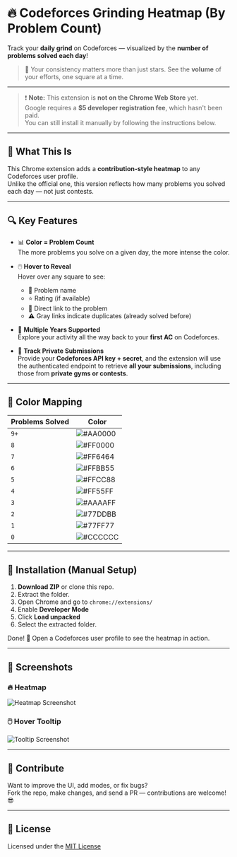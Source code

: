 # 🔥 Codeforces Grinding Heatmap (By Problem Count)

Track your **daily grind** on Codeforces — visualized by the **number of problems solved each day**!

> 📅 Your consistency matters more than just stars. See the **volume** of your efforts, one square at a time.

---

> ❗ **Note:** This extension is **not on the Chrome Web Store** yet.  
> Google requires a **$5 developer registration fee**, which hasn't been paid.  
> You can still install it manually by following the instructions below.

---

## 🧠 What This Is

This Chrome extension adds a **contribution-style heatmap** to any Codeforces user profile.  
Unlike the official one, this version reflects how many problems you solved each day — not just contests.

---

## 🔍 Key Features

- 📊 **Color = Problem Count**  
  The more problems you solve on a given day, the more intense the color.

- 🖱️ **Hover to Reveal**  
  Hover over any square to see:
  - 🧠 Problem name  
  - ⭐ Rating (if available)  
  - 🔗 Direct link to the problem  
  - ⚠️ Gray links indicate duplicates (already solved before)

- 📅 **Multiple Years Supported**  
  Explore your activity all the way back to your **first AC** on Codeforces.

- 🔐 **Track Private Submissions**  
  Provide your **Codeforces API key + secret**, and the extension will use the authenticated endpoint to retrieve **all your submissions**, including those from **private gyms or contests**.

---

## 🌈 Color Mapping

| Problems Solved | Color |
|-----------------|--------|
| `9+`            | ![#AA0000](https://placehold.co/15x15/AA0000/AA0000.png) |
| `8`             | ![#FF0000](https://placehold.co/15x15/FF0000/FF0000.png) |
| `7`             | ![#FF6464](https://placehold.co/15x15/FF6464/FF6464.png) |
| `6`             | ![#FFBB55](https://placehold.co/15x15/FFBB55/FFBB55.png) |
| `5`             | ![#FFCC88](https://placehold.co/15x15/FFCC88/FFCC88.png) |
| `4`             | ![#FF55FF](https://placehold.co/15x15/FF55FF/FF55FF.png) |
| `3`             | ![#AAAAFF](https://placehold.co/15x15/AAAAFF/AAAAFF.png) |
| `2`             | ![#77DDBB](https://placehold.co/15x15/77DDBB/77DDBB.png) |
| `1`             | ![#77FF77](https://placehold.co/15x15/77FF77/77FF77.png) |
| `0`             | ![#CCCCCC](https://placehold.co/15x15/CCCCCC/CCCCCC.png) |

---

## 🚀 Installation (Manual Setup)

1. **Download ZIP** or clone this repo.
2. Extract the folder.
3. Open Chrome and go to `chrome://extensions/`
4. Enable **Developer Mode**
5. Click **Load unpacked**
6. Select the extracted folder.

Done! 🎉 Open a Codeforces user profile to see the heatmap in action.

---

## 📸 Screenshots

### 🔥 Heatmap
![Heatmap Screenshot](https://github.com/user-attachments/assets/6606ce43-dd9e-45bb-8a43-26b25bec6e5f)

### 🖱️ Hover Tooltip
![Tooltip Screenshot](https://github.com/user-attachments/assets/ba2c802e-870a-4ec8-af33-34cfc9a37459)

---

## 🤝 Contribute

Want to improve the UI, add modes, or fix bugs?  
Fork the repo, make changes, and send a PR — contributions are welcome! 😎

---

## 📜 License

Licensed under the [MIT License](./LICENSE)
